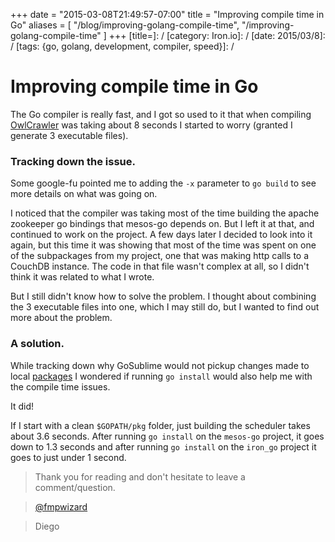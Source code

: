 +++
date = "2015-03-08T21:49:57-07:00"
title = "Improving compile time in Go"
aliases = [
	"/blog/improving-golang-compile-time",
	"/improving-golang-compile-time"
]
+++
[title=]: /
[category: Iron.io]: /
[date: 2015/03/8]: /
[tags: {go, golang, development, compiler, speed}]: /


# Improving compile time in Go

The Go compiler is really fast, and I got so used to it that when compiling [OwlCrawler](https://github.com/fmpwizard/owlcrawler) was taking about 8 seconds I started to worry (granted I generate 3 executable files).

### Tracking down the issue.

Some google-fu pointed me to adding the `-x` parameter to `go build` to see more details on what was going on.

I noticed that the compiler was taking most of the time building the apache zookeeper go bindings that mesos-go depends on. But I left it at that, and continued to work on the project. A few days later I decided to look into it again, but this time it was showing that most of the time was spent on one of the subpackages from my project, one that was making http calls to a CouchDB instance. The code in that file wasn't complex at all, so I didn't think it was related to what I wrote.

But I still didn't know how to solve the problem. I thought about combining the 3 executable files into one, which I may still do, but I wanted to find out more about the problem.

### A solution.

While tracking down why GoSublime would not pickup changes made to local [packages](https://github.com/DisposaBoy/GoSublime/issues/526) I wondered if running `go install` would also help me with the compile time issues.

It did!

If I start with a clean `$GOPATH/pkg` folder, just building the scheduler takes about 3.6 seconds. After running `go install` on the `mesos-go` project, it goes down to 1.3 seconds and after running `go install` on the `iron_go` project it goes to just under 1 second.


>Thank you for reading and don't hesitate to leave a comment/question.

>[@fmpwizard](https://twitter.com/fmpwizard)

>Diego
